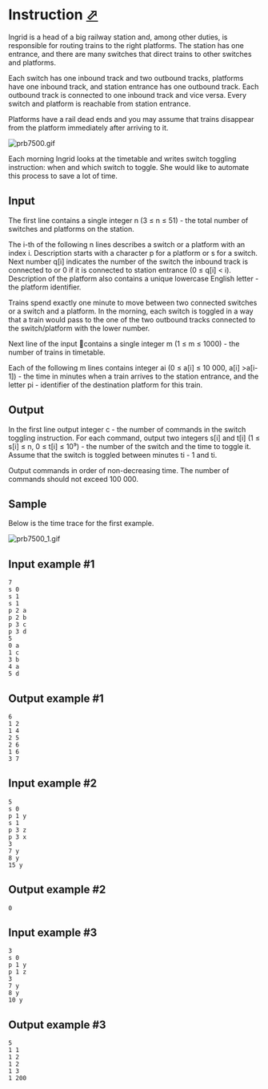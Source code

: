 # Instruction [⬀](https://www.e-olymp.com/en/contests/9666/problems/84871)
Ingrid is a head of a big railway station and, among other duties, is responsible for routing trains to the right platforms. The station has one entrance, and there are many switches that direct trains to other switches and platforms.

Each switch has one inbound track and two outbound tracks, platforms have one inbound track, and station entrance has one outbound track. Each outbound track is connected to one inbound track and vice versa. Every switch and platform is reachable from station entrance.

Platforms have a rail dead ends and you may assume that trains disappear from the platform immediately after arriving to it.

![prb7500.gif](989053f8a103533e201acb2f2b6436ec.gif)

Each morning Ingrid looks at the timetable and writes switch toggling instruction: when and which switch to toggle. She would like to automate this process to save a lot of time.

## Input
The first line contains a single integer n (3 ≤ n ≤ 51) - the total number of switches and platforms on the station.

The i-th of the following n lines describes a switch or a platform with an index i. Description starts with a character p for a platform or s for a switch. Next number q[i] indicates the number of the switch the inbound track is connected to or 0 if it is connected to station entrance (0 ≤ q[i] < i). Description of the platform also contains a unique lowercase English letter - the platform identifier.

Trains spend exactly one minute to move between two connected switches or a switch and a platform. In the morning, each switch is toggled in a way that a train would pass to the one of the two outbound tracks connected to the switch/platform with the lower number.

Next line of the input contains a single integer m (1 ≤ m ≤ 1000) - the number of trains in timetable.

Each of the following m lines contains integer ai (0 ≤ a[i] ≤ 10 000, a[i] >a[i-1]) - the time in minutes when a train arrives to the station entrance, and the letter pi - identifier of the destination platform for this train.

## Output
In the first line output integer c - the number of commands in the switch toggling instruction. For each command, output two integers s[i] and t[i] (1 ≤ s[i] ≤ n, 0 ≤ t[i] ≤ 10⁹) - the number of the switch and the time to toggle it. Assume that the switch is toggled between minutes ti - 1 and ti.

Output commands in order of non-decreasing time. The number of commands should not exceed 100 000.

## Sample
Below is the time trace for the first example.

![prb7500_1.gif](48d3cf7d34dc7b013fa616832b83d288.gif)

## Input example #1
```
7
s 0
s 1
s 1
p 2 a
p 2 b
p 3 c
p 3 d
5
0 a
1 c
3 b
4 a
5 d
```

## Output example #1
```
6
1 2
1 4
2 5
2 6
1 6
3 7
```

## Input example #2
```
5
s 0
p 1 y
s 1
p 3 z
p 3 x
3
7 y
8 y
15 y
```

## Output example #2
```
0
```

## Input example #3
```
3
s 0
p 1 y
p 1 z
3
7 y
8 y
10 y
```

## Output example #3
```
5
1 1
1 2
1 2
1 3
1 200
```